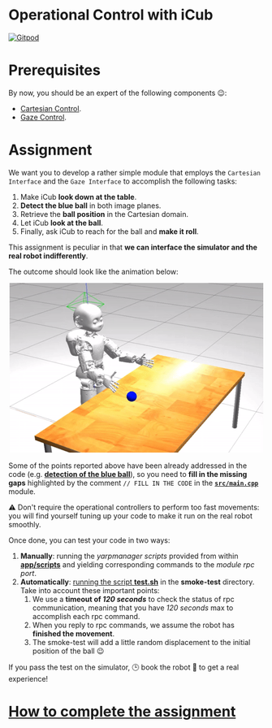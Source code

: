 Operational Control with iCub
=============================

[![Gitpod](https://gitpod.io/button/open-in-gitpod.svg)](https://gitpod.io/#https://github.com/vvv-school/assignment_make-it-roll)

# Prerequisites
By now, you should be an expert of the following components :wink::
- [Cartesian Control](http://www.icub.org/doc/icub-main/icub_cartesian_interface.html).
- [Gaze Control](http://www.icub.org/doc/icub-main/icub_gaze_interface.html).

# Assignment
We want you to develop a rather simple module that employs the `Cartesian Interface`
and the `Gaze Interface` to accomplish the following tasks:

1. Make iCub **look down at the table**.
1. **Detect the blue ball** in both image planes.
1. Retrieve the **ball position** in the Cartesian domain.
1. Let iCub **look at the ball**.
1. Finally, ask iCub to reach for the ball and **make it roll**.

This assignment is peculiar in that **we can interface the simulator and the real robot indifferently**.

The outcome should look like the animation below:

<p align="center">
  <img src="/assets/make-it-roll.gif"/>
</p>

Some of the points reported above have been already addressed in the code (e.g. [**detection of the blue ball**](./src/main.cpp#L41-L71)), so you need to **fill in the missing gaps** highlighted by the comment `// FILL IN THE CODE` in the [**`src/main.cpp`**](./src/main.cpp) module.

⚠️ Don't require the operational controllers to perform too fast movements: you will find yourself tuning up your code to make it run on the real robot smoothly.

Once done, you can test your code in two ways:

1. **Manually**: running the _yarpmanager scripts_ provided from within [**app/scripts**](./app/scripts) and yielding corresponding commands to the _module rpc port_.
1. **Automatically**: [running the script **test.sh**](https://github.com/vvv-school/vvv-school.github.io/blob/master/instructions/how-to-run-smoke-tests.md) in the **smoke-test** directory. Take into account these important points:
    1. We use a **timeout of _120 seconds_** to check the status of rpc communication, meaning that you have _120 seconds_ max to accomplish each rpc command.
    1. When you reply to rpc commands, we assume the robot has **finished the movement**.
    1. The smoke-test will add a little random displacement to the initial position of the ball :wink:

If you pass the test on the simulator, 🕒 book the robot 🤖 to get a real experience!

# [How to complete the assignment](https://github.com/vvv-school/vvv-school.github.io/blob/master/instructions/how-to-complete-assignments.md)
